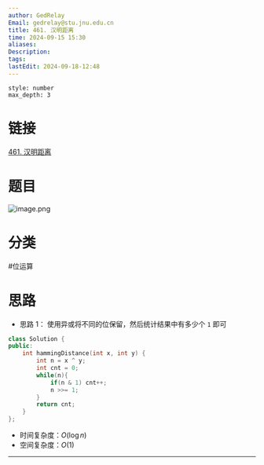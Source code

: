 ```yaml
---
author: GedRelay
Email: gedrelay@stu.jnu.edu.cn
title: 461. 汉明距离
time: 2024-09-15 15:30
aliases: 
Description: 
tags: 
lastEdit: 2024-09-18-12:48
---
```


```toc
style: number
max_depth: 3
```

# 链接
[461. 汉明距离](https://leetcode.cn/problems/hamming-distance/) 

# 题目
![image.png](https://ged-pic-bed.oss-cn-guangzhou.aliyuncs.com/img/202409151531955.png)


# 分类
#位运算 

# 思路
- 思路 1：
使用异或将不同的位保留，然后统计结果中有多少个 `1` 即可


```cpp
class Solution {
public:
    int hammingDistance(int x, int y) {
        int n = x ^ y;
        int cnt = 0;
        while(n){
            if(n & 1) cnt++;
            n >>= 1;
        }
        return cnt;
    }
};
```


- 时间复杂度：${O\left( \log n \right)  }$ 
- 空间复杂度：${O\left( 1 \right)  }$ 


---

